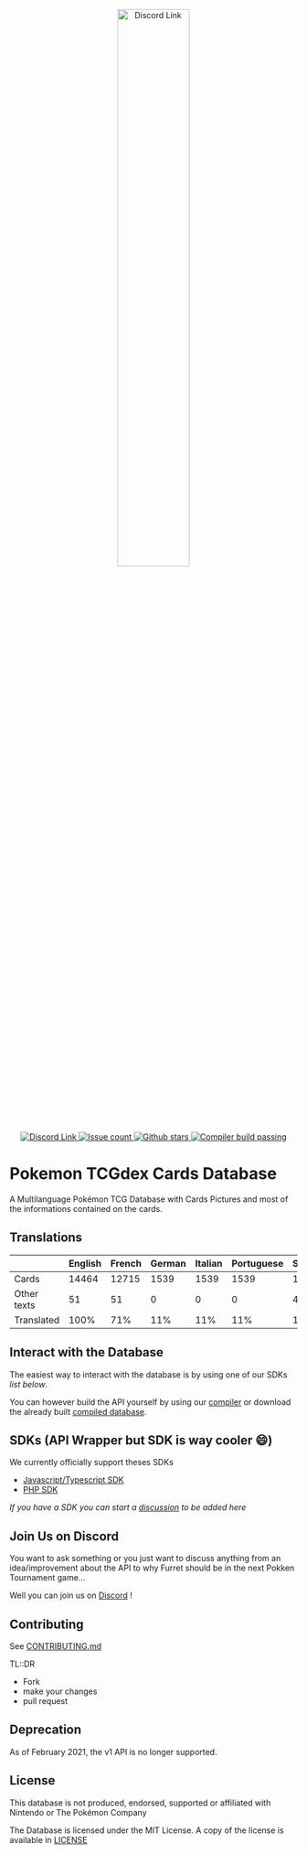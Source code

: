 <p align="center">
	<a href="https://www.tcgdex.net">
		<img src="https://repository-images.githubusercontent.com/241652591/01dd7200-ca01-11eb-98e0-d8f04e7dfe42" width="50%" alt="Discord Link">
	</a>
</p>
<p align="center">
	<a href="https://discord.gg/NehYTAhsZE">
		<img src="https://img.shields.io/discord/857231041261076491?color=%235865F2&label=Discord" alt="Discord Link">
	</a>
	<a href="https://github.com/tcgdex/cards-database/issues">
		<img src="https://img.shields.io/github/issues/tcgdex/cards-database?style=flat-square&color=%2344CC11" alt="Issue count">
	</a>
	<a href="https://github.com/tcgdex/cards-database/stargazers">
		<img src="https://img.shields.io/github/stars/tcgdex/cards-database?style=flat-square" alt="Github stars">
	</a>
	<a href="https://github.com/tcgdex/compiler">
		<img src="https://img.shields.io/github/workflow/status/tcgdex/cards-database/Compile?style=flat-square" alt="Compiler build passing" />
	</a>
</p>

# Pokemon TCGdex Cards Database

A Multilanguage Pokémon TCG Database with Cards Pictures and most of the informations contained on the cards.

## Translations

|             | English | French | German | Italian | Portuguese | Spanish |
|-------------|---------|--------|--------|---------|------------|---------|
| Cards       | 14464   | 12715  | 1539   | 1539    | 1539       | 1539    |
| Other texts | 51      | 51     | 0      | 0       | 0          | 45      |
| Translated  | 100%    | 71%    | 11%    | 11%     | 11%        | 11%     |

## Interact with the Database

The easiest way to interact with the database is by using one of our SDKs _list below_.

You can however build the API yourself by using our [compiler](https://github.com/tcgdex/compiler) or download the already built [compiled database](https://github.com/tcgdex/distribution).

## SDKs (API Wrapper but SDK is way cooler 😄)

We currently officially support theses SDKs

- [Javascript/Typescript SDK](https://github.com/tcgdex/javascript-sdk)
- [PHP SDK](https://github.com/tcgdex/php-sdk)

_If you have a SDK you can start a [discussion](https://github.com/tcgdex/cards-database/discussions/new) to be added here_


## Join Us on Discord

You want to ask something or you just want to discuss anything from an idea/improvement about the API to why Furret should be in the next Pokken Tournament game...

Well you can join us on [Discord](https://discord.gg/NehYTAhsZE) !

## Contributing

See [CONTRIBUTING.md](./CONTRIBUTING.md)

TL::DR
- Fork
- make your changes
- pull request

## Deprecation

As of February 2021, the v1 API is no longer supported.

## License

This database is not produced, endorsed, supported or affiliated with Nintendo or The Pokémon Company

The Database is licensed under the MIT License. A copy of the license is available in [LICENSE](./LICENSE)
